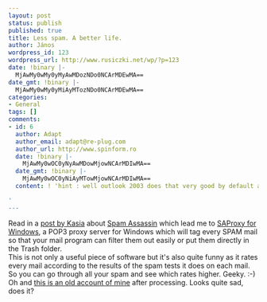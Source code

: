 ```yaml
---
layout: post
status: publish
published: true
title: Less spam. A better life.
author: János
wordpress_id: 123
wordpress_url: http://www.rusiczki.net/wp/?p=123
date: !binary |-
  MjAwMy0wMy0yMyAwMDozNDo0NCArMDEwMA==
date_gmt: !binary |-
  MjAwMy0wMy0yMiAyMTozNDo0NCArMDEwMA==
categories:
- General
tags: []
comments:
- id: 6
  author: Adapt
  author_email: adapt@re-plug.com
  author_url: http://www.spinform.ro
  date: !binary |-
    MjAwMy0wOC0yNyAwMDowMjowNCArMDIwMA==
  date_gmt: !binary |-
    MjAwMy0wOC0yNiAyMTowMjowNCArMDIwMA==
  content: ! 'hint : well outlook 2003 does that very good by default amazingly :)

'
---
```

<p>Read in a <a href="http://cygnus.unix-girl.com/blog/archives/000843.html" title="Kasia's Record is 41.9 points!!!">post by Kasia</a> about <a href="http://www.spamassassin.org/">Spam Assassin</a> which lead me to <a href="http://saproxy.bloomba.com/">SAProxy for Windows</a>, a POP3 proxy server for Windows which will tag every SPAM mail so that your mail program can filter them out easily or put them directly in the Trash folder.<br />
This is not only a useful piece of software but it's also quite funny as it rates every mail according to the results of the spam tests it does on each mail. So you can go through all your spam and see which rates higher. Geeky. :-)<br />
Oh and <a href="http://www.rusiczki.net/blog/blogpics/spam.html" onclick="window.open('http://www.rusiczki.net/blog/blogpics/spam.html','popup','width=700,height=316,scrollbars=no,resizable=no,toolbar=no,directories=no,location=no,menubar=no,status=no,left=0,top=0'); return false">this is an old account of mine</a> after processing. Looks quite sad, does it?</p>
